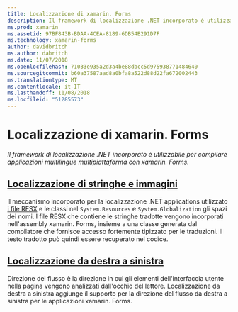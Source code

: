 ```yaml
---
title: Localizzazione di xamarin. Forms
description: Il framework di localizzazione .NET incorporato è utilizzabile per compilare applicazioni multilingue multipiattaforma con xamarin. Forms. Testo e immagini possono essere localizzate e le applicazioni possono supportare una direzione di flusso da destra a sinistra.
ms.prod: xamarin
ms.assetid: 97BF843B-BDAA-4CEA-8189-6DB54B291D7F
ms.technology: xamarin-forms
author: davidbritch
ms.author: dabritch
ms.date: 11/07/2018
ms.openlocfilehash: 71033e935a2d3a4be88dbcc5d975938771484640
ms.sourcegitcommit: b60a37587aad8a0bfa8a522d88d22fa672002443
ms.translationtype: MT
ms.contentlocale: it-IT
ms.lasthandoff: 11/08/2018
ms.locfileid: "51285573"
---
```

# <a name="xamarinforms-localization"></a>Localizzazione di xamarin. Forms

_Il framework di localizzazione .NET incorporato è utilizzabile per compilare applicazioni multilingue multipiattaforma con xamarin. Forms._

## <a name="string-and-image-localizationtextmd"></a>[Localizzazione di stringhe e immagini](text.md)

Il meccanismo incorporato per la localizzazione .NET applications utilizzato [i file RESX](https://docs.microsoft.com/dotnet/framework/resources/creating-resource-files-for-desktop-apps#resources-in-resx-files) e le classi nel `System.Resources` e `System.Globalization` gli spazi dei nomi. I file RESX che contiene le stringhe tradotte vengono incorporati nell'assembly xamarin. Forms, insieme a una classe generata dal compilatore che fornisce accesso fortemente tipizzato per le traduzioni. Il testo tradotto può quindi essere recuperato nel codice.

## <a name="right-to-left-localizationright-to-leftmd"></a>[Localizzazione da destra a sinistra](right-to-left.md)

Direzione del flusso è la direzione in cui gli elementi dell'interfaccia utente nella pagina vengono analizzati dall'occhio del lettore. Localizzazione da destra a sinistra aggiunge il supporto per la direzione del flusso da destra a sinistra per le applicazioni xamarin. Forms.

